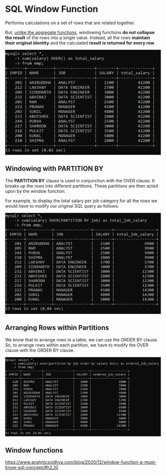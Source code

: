 # SQL Window Function
Performs calculations on a set of rows that are related together. 

But, <u>unlike the aggregate functions</u>, windowing functions **do not collapse the result** of the rows into a single value. 
Instead, all the rows **maintain their original identity** and the calculated **result is returned for every row**.

!["alt"](../../images/SQL-Window_fn.png)

## Windowing with PARTITION BY

The **PARTITION BY** clause is used in conjunction with the OVER clause. It breaks up the rows into different partitions. These partitions are then acted upon by the window function.

For example, to display the total salary per job category for all the rows we would have to modify our original SQL query as follows:

!["alt"](../../images/SQL-window_fn2.png)

## Arranging Rows within Partitions

We know that to arrange rows in a table, we can use the ORDER BY clause. So, to arrange rows within each partition, we have to modify the OVER clause with the ORDER BY clause.

!["alt"](../../images/SQL-window_fn3.png)

## Window functions

https://www.analyticsvidhya.com/blog/2020/12/window-function-a-must-know-sql-concept/#h2_10